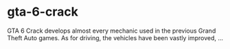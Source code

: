 # gta-6-crack
GTA 6 Crack develops almost every mechanic used in the previous Grand Theft Auto games. As for driving, the vehicles have been vastly improved, ...
